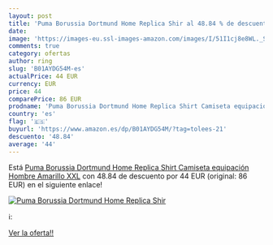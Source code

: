 ```yaml
---
layout: post
title: 'Puma Borussia Dortmund Home Replica Shir al 48.84 % de descuento'
date: 
image: 'https://images-eu.ssl-images-amazon.com/images/I/51I1cj8e8WL._SL200_.jpg'
comments: true
category: ofertas
author: ring
slug: 'B01AYDG54M-es'
actualPrice: 44 EUR
currency: EUR
price: 44
comparePrice: 86 EUR
prodname: 'Puma Borussia Dortmund Home Replica Shirt Camiseta equipación  Hombre  Amarillo  XXL'
country: 'es'
flag: '🇪🇸'
buyurl: 'https://www.amazon.es/dp/B01AYDG54M/?tag=tolees-21'
descuento: '48.84'
average: '44'
---
```


Está [Puma Borussia Dortmund Home Replica Shirt Camiseta equipación  Hombre  Amarillo  XXL](https://www.amazon.es/dp/B01AYDG54M/?tag=tolees-21) con 48.84 de descuento por 44 EUR (original: 86 EUR) en el siguiente enlace!

[![Puma Borussia Dortmund Home Replica Shir](https://images-eu.ssl-images-amazon.com/images/I/51I1cj8e8WL._SL200_.jpg)](https://www.amazon.es/dp/B01AYDG54M/?tag=tolees-21)

ℹ️:


[Ver la oferta!!](https://www.amazon.es/dp/B01AYDG54M/?tag=tolees-21)
